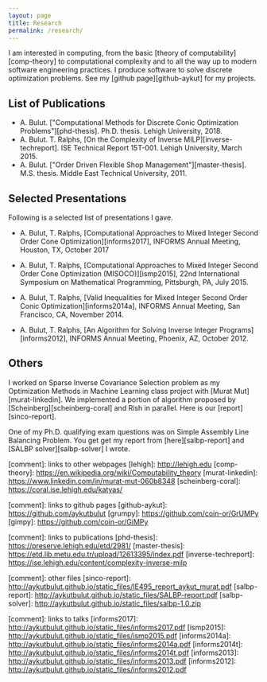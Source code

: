 ```yaml
---
layout: page
title: Research
permalink: /research/
---
```


I am interested in computing, from the basic
[theory of computability][comp-theory] to computational complexity and to all the
way up to modern software engineering practices. I produce software to solve
discrete optimization problems. See my [github page][github-aykut] for my
projects.

List of Publications
--------------------

* A. Bulut. ["Computational Methods for Discrete Conic Optimization Problems"][phd-thesis]. Ph.D. thesis. Lehigh University, 2018.
* A. Bulut. T. Ralphs, [On the Complexity of Inverse MILP][inverse-techreport]. ISE Technical Report 15T-001. Lehigh University, March 2015.
* A. Bulut. ["Order Driven Flexible Shop Management"][master-thesis]. M.S. thesis. Middle East Technical University, 2011.

Selected Presentations
----------------------
Following is a selected list of presentations I gave.

* A. Bulut, T. Ralphs, [Computational Approaches to Mixed Integer Second Order Cone Optimization][informs2017], INFORMS Annual Meeting, Houston, TX, October 2017

* A. Bulut, T. Ralphs, [Computational Approaches to Mixed Integer Second Order Cone Optimization (MISOCO)][ismp2015], 22nd International Symposium on Mathematical Programming, Pittsburgh, PA, July 2015.

* A. Bulut, T. Ralphs, [Valid Inequalities for Mixed Integer Second Order Conic Optimization][informs2014a], INFORMS Annual Meeting, San Francisco, CA, November 2014.

* A. Bulut, T. Ralphs, [An Algorithm for Solving Inverse Integer Programs][informs2012], INFORMS Annual Meeting, Phoenix, AZ, October 2012.

Others
------

I worked on Sparse Inverse Covariance Selection problem as my
Optimization Methods in Machine Learning class project with [Murat Mut][murat-linkedin]. We
implemented a portion of algorithm proposed by [Scheinberg][scheinberg-coral] and Rish in
parallel. Here is our [report][sinco-report].

One of my Ph.D. qualifying exam questions was on Simple Assembly Line Balancing
Problem. You get get my report from [here][salbp-report] and 
[SALBP solver][salbp-solver] I wrote.

[comment]: links to other webpages
[lehigh]: http://lehigh.edu
[comp-theory]: https://en.wikipedia.org/wiki/Computability_theory
[murat-linkedin]: https://www.linkedin.com/in/murat-mut-060b8348
[scheinberg-coral]: https://coral.ise.lehigh.edu/katyas/

[comment]: links to github pages
[github-aykut]: https://github.com/aykutbulut
[grumpy]: https://github.com/coin-or/GrUMPy
[gimpy]: https://github.com/coin-or/GiMPy

[comment]: links to publications
[phd-thesis]: https://preserve.lehigh.edu/etd/2981/
[master-thesis]: https://etd.lib.metu.edu.tr/upload/12613395/index.pdf
[inverse-techreport]: https://ise.lehigh.edu/content/complexity-inverse-milp

[comment]: other files
[sinco-report]: http://aykutbulut.github.io/static_files/IE495_report_aykut_murat.pdf
[salbp-report]: http://aykutbulut.github.io/static_files/SALBP-report.pdf
[salbp-solver]: http://aykutbulut.github.io/static_files/salbp-1.0.zip

[comment]: links to talks
[informs2017]:  http://aykutbulut.github.io/static_files/informs2017.pdf
[ismp2015]:     http://aykutbulut.github.io/static_files/ismp2015.pdf
[informs2014a]: http://aykutbulut.github.io/static_files/informs2014a.pdf
[informs2014t]: http://aykutbulut.github.io/static_files/informs2014t.pdf
[informs2013]:  http://aykutbulut.github.io/static_files/informs2013.pdf
[informs2012]:  http://aykutbulut.github.io/static_files/informs2012.pdf
